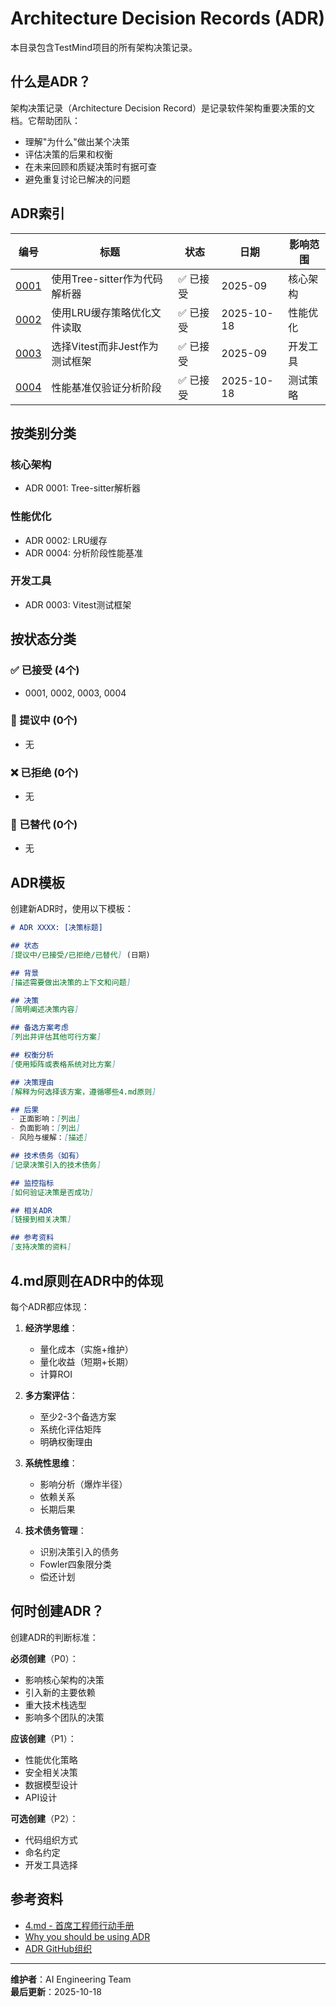 # Architecture Decision Records (ADR)

本目录包含TestMind项目的所有架构决策记录。

## 什么是ADR？

架构决策记录（Architecture Decision Record）是记录软件架构重要决策的文档。它帮助团队：
- 理解"为什么"做出某个决策
- 评估决策的后果和权衡
- 在未来回顾和质疑决策时有据可查
- 避免重复讨论已解决的问题

## ADR索引

| 编号 | 标题 | 状态 | 日期 | 影响范围 |
|------|------|------|------|---------|
| [0001](./0001-use-tree-sitter-for-parsing.md) | 使用Tree-sitter作为代码解析器 | ✅ 已接受 | 2025-09 | 核心架构 |
| [0002](./0002-lru-cache-strategy.md) | 使用LRU缓存策略优化文件读取 | ✅ 已接受 | 2025-10-18 | 性能优化 |
| [0003](./0003-vitest-over-jest.md) | 选择Vitest而非Jest作为测试框架 | ✅ 已接受 | 2025-09 | 开发工具 |
| [0004](./0004-analysis-only-benchmark.md) | 性能基准仅验证分析阶段 | ✅ 已接受 | 2025-10-18 | 测试策略 |

## 按类别分类

### 核心架构
- ADR 0001: Tree-sitter解析器

### 性能优化
- ADR 0002: LRU缓存
- ADR 0004: 分析阶段性能基准

### 开发工具
- ADR 0003: Vitest测试框架

## 按状态分类

### ✅ 已接受 (4个)
- 0001, 0002, 0003, 0004

### 🔶 提议中 (0个)
- 无

### ❌ 已拒绝 (0个)
- 无

### 🔄 已替代 (0个)
- 无

## ADR模板

创建新ADR时，使用以下模板：

```markdown
# ADR XXXX: [决策标题]

## 状态
[提议中/已接受/已拒绝/已替代] (日期)

## 背景
[描述需要做出决策的上下文和问题]

## 决策
[简明阐述决策内容]

## 备选方案考虑
[列出并评估其他可行方案]

## 权衡分析
[使用矩阵或表格系统对比方案]

## 决策理由
[解释为何选择该方案，遵循哪些4.md原则]

## 后果
- 正面影响：[列出]
- 负面影响：[列出]
- 风险与缓解：[描述]

## 技术债务（如有）
[记录决策引入的技术债务]

## 监控指标
[如何验证决策是否成功]

## 相关ADR
[链接到相关决策]

## 参考资料
[支持决策的资料]
```

## 4.md原则在ADR中的体现

每个ADR都应体现：

1. **经济学思维**：
   - 量化成本（实施+维护）
   - 量化收益（短期+长期）
   - 计算ROI

2. **多方案评估**：
   - 至少2-3个备选方案
   - 系统化评估矩阵
   - 明确权衡理由

3. **系统性思维**：
   - 影响分析（爆炸半径）
   - 依赖关系
   - 长期后果

4. **技术债务管理**：
   - 识别决策引入的债务
   - Fowler四象限分类
   - 偿还计划

## 何时创建ADR？

创建ADR的判断标准：

**必须创建**（P0）：
- 影响核心架构的决策
- 引入新的主要依赖
- 重大技术栈选型
- 影响多个团队的决策

**应该创建**（P1）：
- 性能优化策略
- 安全相关决策
- 数据模型设计
- API设计

**可选创建**（P2）：
- 代码组织方式
- 命名约定
- 开发工具选择

## 参考资料

- [4.md - 首席工程师行动手册](../../4.md)
- [Why you should be using ADR](https://www.redhat.com/en/blog/architecture-decision-records)
- [ADR GitHub组织](https://adr.github.io/)

---

**维护者**：AI Engineering Team  
**最后更新**：2025-10-18





